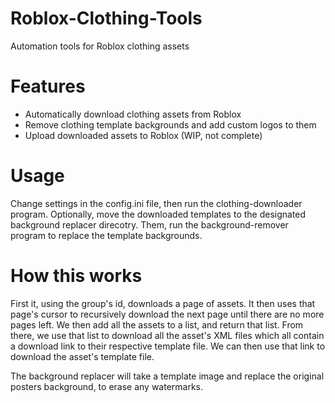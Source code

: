 # Roblox-Clothing-Tools
Automation tools for Roblox clothing assets

# Features
* Automatically download clothing assets from Roblox
* Remove clothing template backgrounds and add custom logos to them
* Upload downloaded assets to Roblox (WIP, not complete)

# Usage
Change settings in the config.ini file, then run the clothing-downloader program.
Optionally, move the downloaded templates to the designated background replacer direcotry. 
Them, run the background-remover program to replace the template backgrounds.

# How this works
First it, using the group's id, downloads a page of assets. 
It then uses that page's cursor to recursively download the next page until there are no more pages left. 
We then add all the assets to a list, and return that list.
From there, we use that list to download all the asset's XML files which all contain a download link to their respective template file. 
We can then use that link to download the asset's template file.

The background replacer will take a template image and replace the original posters background, to erase any watermarks.
